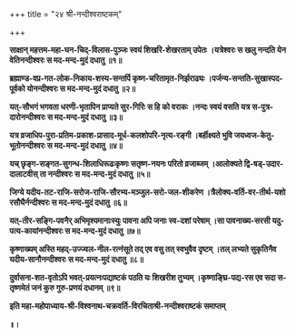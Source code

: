 +++
title = "२४ श्री-नन्दीश्वराष्टकम्"

+++

**साक्षान् महत्तम-महा-घन-चिद्-विलास-पुञ्जः स्वयं शिखरि-शेखरताम् उपेतः ।यत्रेश्वरः स खलु नन्दति येन वेतिनन्दीश्वरः स मद-मन्द-मुदं दधातु ॥१॥**

**ब्रह्माण्ड-वप्र-गत-लोक-निकाय-शस्य-सन्तर्पि कृष्ण-चरितामृत-निर्झराढ्यः ।पर्जन्य-सन्तति-सुखास्पद-पूर्वको योनन्दीश्वरः स मद-मन्द-मुदं दधातु ॥२॥**

**यत्-सौभगं भगवता धरणी-भृतापिन प्राप्यते सुर-गिरिः स हि को वराकः ।नन्दः स्वयं वसति यत्र स-पुत्र-दारोनन्दीश्वरः स मद-मन्द-मुदं दधातु ॥३॥**

**यत्र व्रजाधिप-पुरा-प्रतिम-प्रकाश-प्रासाद-मूर्ध-कलशोपरि-नृत्य-रङ्गी ।बर्हीक्ष्यते भुवि जयध्वज-केतु-भूतोनन्दीश्वरः स मद-मन्द-मुदं दधातु ॥४॥**

**यच् छृङ्ग-सङ्गत-सुगन्ध-शिलाधिरूढःकृष्णः सतृष्ण-नयनः परितो व्रजाब्जम् ।आलोक्यते द्वि-षड्-उदार-दालाटवीस् ता नन्दीश्वरः स मद-मन्द-मुदं दधातु ॥५॥**

**जिग्ये यदीय-तट-राजि-सरोज-राजि-सौरभ्य-मञ्जुल-सरो-जल-शीकरेण ।त्रैलोक्य-वर्ति-वर-तीर्थ-यशो रसौघैर्नन्दीश्वरः स मद-मन्द-मुदं दधातु ॥६॥**

**यत्-तीर-सङ्गि-पवनैर् अभिमृश्यमानाःस्युः पावना अपि जनाः स्व-दशां परेषाम् ।सा पावनाख्य-सरसी यदु-पत्य-कायांनन्दीश्वरः स मद-मन्द-मुदं दधातु ॥७॥**

**कृष्णाख्यम् अस्ति महद्-उज्ज्वल-नील-रत्नंसूते तद् एव वसु तत् स्वभुवैव दृष्टम् ।तल् लभ्यते सुकृतिनैव यदीय-सानौनन्दीश्वरः स मद-मन्द-मुदं दधातु ॥८॥**

**दुर्वासना-शत-वृतोऽपि भवत्-प्रयत्नःपद्याष्टकं पठति यः शिखरीश तुभ्यम् ।कृष्णाङ्घ्रि-पद्य-रस एव सदा स-तृष्णमेतं जनं कुरु गुरु-प्रणयं दधानम् ॥९॥**

**इति महा-महोपाध्याय-श्री-विश्वनाथ-चक्रवर्ति-विरचिताश्री-नन्दीश्वराष्टकं समाप्तम्**

**॥।**
